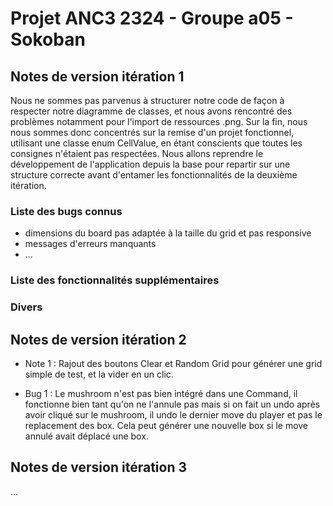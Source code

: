 # Projet ANC3 2324 - Groupe a05 - Sokoban

## Notes de version itération 1

Nous ne sommes pas parvenus à structurer notre code de façon à respecter notre
diagramme de classes, et nous avons rencontré des problèmes notamment pour l'import
de ressources .png. Sur la fin, nous nous sommes donc concentrés sur la remise
d'un projet fonctionnel, utilisant une classe enum CellValue, en étant conscients
que toutes les consignes n'étaient pas respectées. Nous allons reprendre le
développement de l'application depuis la base pour repartir sur une structure correcte
avant d'entamer les fonctionnalités de la deuxième itération.

### Liste des bugs connus

* dimensions du board pas adaptée à la taille du grid et pas responsive
* messages d'erreurs manquants
* ...

### Liste des fonctionnalités supplémentaires

### Divers

## Notes de version itération 2

- Note 1 : 
	Rajout des boutons Clear et Random Grid pour générer une grid simple de test, et la vider en un clic.

- Bug 1 : 
	Le mushroom n'est pas bien intégré dans une Command, il fonctionne bien tant qu'on ne l'annule pas mais si on fait un undo après avoir cliqué sur le mushroom,
	il undo le dernier move du player et pas le replacement des box. Cela peut générer une nouvelle box si le move annulé avait déplacé une box.

## Notes de version itération 3

...